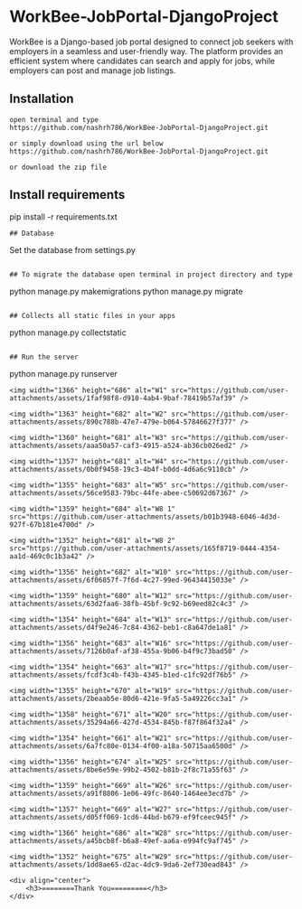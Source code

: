 # WorkBee-JobPortal-DjangoProject
WorkBee is a Django-based job portal designed to connect job seekers with employers in a seamless and user-friendly way. The platform provides an efficient system where candidates can search and apply for jobs, while employers can post and manage job listings.

## Installation 

```
open terminal and type
https://github.com/nashrh786/WorkBee-JobPortal-DjangoProject.git

or simply download using the url below
https://github.com/nashrh786/WorkBee-JobPortal-DjangoProject.git

or download the zip file

```

## Install requirements

pip install -r requirements.txt
```
## Database

```
Set the database from settings.py
```

## To migrate the database open terminal in project directory and type
```
python manage.py makemigrations
python manage.py migrate
```

## Collects all static files in your apps

```
python manage.py collectstatic
```

## Run the server
```
python manage.py runserver
```
<img width="1366" height="686" alt="W1" src="https://github.com/user-attachments/assets/1faf98f8-d910-4ab4-9baf-78419b57af39" />

<img width="1363" height="682" alt="W2" src="https://github.com/user-attachments/assets/890c788b-47e7-479e-b064-57846627f377" />

<img width="1360" height="681" alt="W3" src="https://github.com/user-attachments/assets/aaa50a57-caf3-4915-a524-ab36cb026ed2" />

<img width="1357" height="681" alt="W4" src="https://github.com/user-attachments/assets/0b0f9458-19c3-4b4f-b0dd-4d6a6c9110cb" />

<img width="1355" height="683" alt="W5" src="https://github.com/user-attachments/assets/56ce9583-79bc-44fe-abee-c50692d67367" />

<img width="1359" height="684" alt="W8 1" src="https://github.com/user-attachments/assets/b01b3948-6046-4d3d-927f-67b181e4700d" />

<img width="1352" height="681" alt="W8 2" src="https://github.com/user-attachments/assets/165f8719-0444-4354-aa1d-469c0c1b3a42" />

<img width="1356" height="682" alt="W10" src="https://github.com/user-attachments/assets/6f06857f-7f6d-4c27-99ed-96434415033e" />

<img width="1359" height="680" alt="W12" src="https://github.com/user-attachments/assets/63d2faa6-38fb-45bf-9c92-b69eed82c4c3" />

<img width="1354" height="684" alt="W13" src="https://github.com/user-attachments/assets/d4f9e246-7c84-4362-beb1-c8a647de1a81" />

<img width="1356" height="683" alt="W16" src="https://github.com/user-attachments/assets/7126b0af-af38-455a-9b06-b4f9c73bad50" />

<img width="1354" height="663" alt="W17" src="https://github.com/user-attachments/assets/fcdf3c4b-f43b-4345-b1ed-c1fc92df76b5" />

<img width="1355" height="670" alt="W19" src="https://github.com/user-attachments/assets/2beaab5e-80d6-421e-9fa5-5a49226cc3a1" />

<img width="1358" height="671" alt="W20" src="https://github.com/user-attachments/assets/35294a66-427d-4534-845b-f87f864f32a4" />

<img width="1354" height="661" alt="W21" src="https://github.com/user-attachments/assets/6a7fc80e-0134-4f00-a18a-50715aa6500d" />

<img width="1356" height="674" alt="W25" src="https://github.com/user-attachments/assets/8be6e59e-99b2-4502-b81b-2f8c71a55f63" />

<img width="1359" height="669" alt="W26" src="https://github.com/user-attachments/assets/a91f8806-1e06-49fc-8640-1464ee3ecd7b" />

<img width="1357" height="669" alt="W27" src="https://github.com/user-attachments/assets/d05ff069-1cd6-44bd-b679-ef9fceec945f" />

<img width="1366" height="686" alt="W28" src="https://github.com/user-attachments/assets/a45bcb8f-b6a8-49ef-aa6a-e994fc9af745" />

<img width="1352" height="675" alt="W29" src="https://github.com/user-attachments/assets/1dd8ae65-d2ac-4dc9-9da6-2ef730ead843" />

<div align="center">
    <h3>========Thank You=========</h3>
</div>
